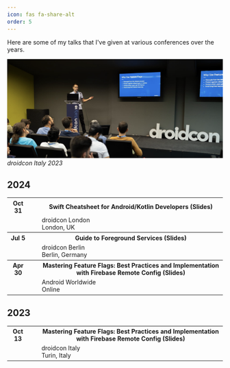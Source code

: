 ```yaml
---
icon: fas fa-share-alt
order: 5
---
```




Here are some of my talks that I've given at various conferences over the years.


![droidcon Italy 23](/assets/img/talks/droidcon_italy_23.png)
_droidcon Italy 2023_


## 2024

<table style="border-collapse: collapse; border: none;">
  <tr style="border-collapse: collapse; border: none;"> 
    <th>Oct 31</th>
    <th style="padding-left: 30px;"><a href="https://www.droidcon.com/2024/11/22/swift-cheatsheet-for-android-kotlin-developers/" style="text-decoration: none;">Swift Cheatsheet for Android/Kotlin Developers</a> (<a href="https://speakerdeck.com/landomen/kotlin-developers" style="text-decoration: none;">Slides</a>)</th>
  </tr>
  <tr style="border-collapse: collapse; border: none;">
    <td></td>
    <td style="padding-left: 30px;"><a href="https://london.droidcon.com/" style="text-decoration: none;">droidcon London<br>London, UK</a></td>
  </tr>
  <tr style="border-collapse: collapse; border: none;"> 
    <th>Jul 5</th>
    <th style="padding-left: 30px;"><a href="https://www.droidcon.com/2024/08/30/guide-to-foreground-services/" style="text-decoration: none;">Guide to Foreground Services</a> (<a href="https://speakerdeck.com/landomen/guide-to-foreground-service-droidcon-berlin-2024" style="text-decoration: none;">Slides</a>)</th>
  </tr>
  <tr style="border-collapse: collapse; border: none;">
    <td></td>
    <td style="padding-left: 30px;"><a href="https://berlin.droidcon.com/" style="text-decoration: none;">droidcon Berlin<br>Berlin, Germany</a></td>
  </tr>
  <tr style="border-collapse: collapse; border: none;"> 
    <th>Apr 30</th>
    <th style="padding-left: 30px;"><a href="https://www.youtube.com/watch?v=2LQB9unjdU0" style="text-decoration: none;">Mastering Feature Flags: Best Practices and Implementation with Firebase Remote Config</a> (<a href="https://speakerdeck.com/landomen/mastering-feature-flags-best-practices-and-implementation-with-firebase-remote-config" style="text-decoration: none;">Slides</a>)</th>
  </tr>
  <tr style="border-collapse: collapse; border: none;">
    <td></td>
    <td style="padding-left: 30px;"><a href="https://android-worldwide.com" style="text-decoration: none;">Android Worldwide<br>Online</a></td>
  </tr>
</table>

## 2023

<table style="border-collapse: collapse; border: none;">
  <tr style="border-collapse: collapse; border: none;"> 
    <th>Oct 13</th>
    <th style="padding-left: 30px;"><a href="https://www.youtube.com/watch?v=8qCQE8Ylxw8" style="text-decoration: none;">Mastering Feature Flags: Best Practices and Implementation with Firebase Remote Config</a>  (<a href="https://speakerdeck.com/landomen/mastering-feature-flags-best-practices-and-implementation-with-firebase-remote-config" style="text-decoration: none;">Slides</a>)</th>
  </tr>
  <tr style="border-collapse: collapse; border: none;">
    <td></td>
    <td style="padding-left: 30px;"><a href="https://it.droidcon.com/2023/" style="text-decoration: none;">droidcon Italy<br>Turin, Italy</a></td>
  </tr>
</table>